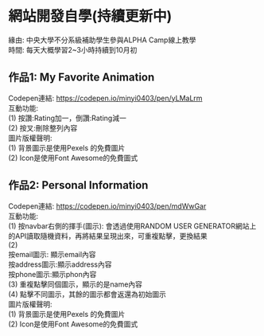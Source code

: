 # 網站開發自學(持續更新中)

緣由: 中央大學不分系級補助學生參與ALPHA Camp線上教學  
時間: 每天大概學習2~3小時持續到10月初  
## 作品1: My Favorite Animation  
Codepen連結: https://codepen.io/minyi0403/pen/yLMaLrm  
互動功能:  
(1)	按讚:Rating加一，倒讚:Rating減一  
(2)	按叉:刪除整列內容  
圖片版權聲明:  
(1)	背景圖示是使用Pexels 的免費圖片  
(2)	Icon是使用Font Awesome的免費圖式  

## 作品2: Personal Information  
Codepen連結: https://codepen.io/minyi0403/pen/mdWwGar  
互動功能:  
(1)     按navbar右側的揮手(圖示): 會透過使用RANDOM USER GENERATOR網站上的API讀取隨機資料，再將結果呈現出來，可重複點擊，更換結果  
(2)     
        按email圖示: 顯示email內容  
        按address圖示:顯示address內容  
        按phone圖示:顯示phon內容  
(3)     重複點擊同個圖示，顯示的是name內容  
(4)     點擊不同圖示，其餘的圖示都會返還為初始圖示  
圖片版權聲明:  
(1)     背景圖示是使用Pexels 的免費圖片  
(2)     Icon是使用Font Awesome的免費圖式  
